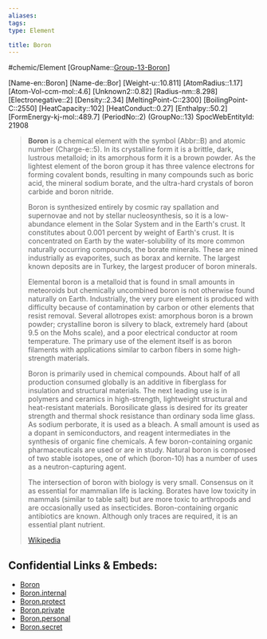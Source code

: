 ```yaml
---
aliases: 
tags: 
type: Element

title: Boron
---
```

#chemic/Element 
[GroupName::[Group-13-Boron](chemic/Elements/Group-13-Boron.md)]

[Name-en::Boron]
[Name-de::Bor]
[Weight-u::10.811]
[AtomRadius::1.17]
[Atom-Vol-ccm-mol::4.6]
[Unknown2::0.82]
[Radius-nm::8.298]
[Electronegative::2]
[Density::2.34]
[MeltingPoint-C::2300]
[BoilingPoint-C::2550]
[HeatCapacity::102]
[HeatConduct::0.27]
[Enthalpy::50.2]
[FormEnergy-kj-mol::489.7]
(PeriodNo::2)
(GroupNo::13)
SpocWebEntityId: 21908


> **Boron** is a chemical element with the symbol (Abbr::B) and atomic number (Charge-e::5). In its crystalline form it is a brittle, dark, lustrous metalloid; in its amorphous form it is a brown powder. As the lightest element of the boron group it has three valence electrons for forming covalent bonds, resulting in many compounds such as boric acid, the mineral sodium borate, and the ultra-hard crystals of boron carbide and boron nitride.
>
> Boron is synthesized entirely by cosmic ray spallation and supernovae and not by stellar nucleosynthesis, so it is a low-abundance element in the Solar System and in the Earth's crust. It constitutes about 0.001 percent by weight of Earth's crust. It is concentrated on Earth by the water-solubility of its more common naturally occurring compounds, the borate minerals. These are mined industrially as evaporites, such as borax and kernite. The largest known deposits are in Turkey, the largest producer of boron minerals.
>
> Elemental boron is a metalloid that is found in small amounts in meteoroids but chemically uncombined boron is not otherwise found naturally on Earth. Industrially, the very pure element is produced with difficulty because of contamination by carbon or other elements that resist removal. Several allotropes exist: amorphous boron is a brown powder; crystalline boron is silvery to black, extremely hard (about 9.5 on the Mohs scale), and a poor electrical conductor at room temperature. The primary use of the element itself is as boron filaments with applications similar to carbon fibers in some high-strength materials.
>
> Boron is primarily used in chemical compounds. About half of all production consumed globally is an additive in fiberglass for insulation and structural materials. The next leading use is in polymers and ceramics in high-strength, lightweight structural and heat-resistant materials. Borosilicate glass is desired for its greater strength and thermal shock resistance than ordinary soda lime glass. As sodium perborate, it is used as a bleach. A small amount is used as a dopant in semiconductors, and reagent intermediates in the synthesis of organic fine chemicals. A few boron-containing organic pharmaceuticals are used or are in study. Natural boron is composed of two stable isotopes, one of which (boron-10) has a number of uses as a neutron-capturing agent.
>
> The intersection of boron with biology is very small.  Consensus on it as essential for mammalian life is lacking. Borates have low toxicity in mammals (similar to table salt) but are more toxic to arthropods and are occasionally used as insecticides. Boron-containing organic antibiotics are known. Although only traces are required, it is an essential plant nutrient.
>
> [Wikipedia](https://en.wikipedia.org/wiki/Boron)




## Confidential Links & Embeds: 
- [Boron](../../../../_public/chemic/Elements/Group-13-Boron/Boron.md) 
- [Boron.internal](../../../../_internal/chemic/Elements/Group-13-Boron/Boron.internal.md) 
- [Boron.protect](../../../../_protect/chemic/Elements/Group-13-Boron/Boron.protect.md) 
- [Boron.private](../../../../_private/chemic/Elements/Group-13-Boron/Boron.private.md) 
- [Boron.personal](../../../../_personal/chemic/Elements/Group-13-Boron/Boron.personal.md) 
- [Boron.secret](../../../../_secret/chemic/Elements/Group-13-Boron/Boron.secret.md) 
